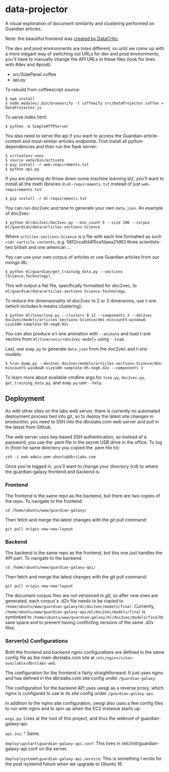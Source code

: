 data-projector
==============
A visual exploration of document similarity and clustering performed on Guardian articles.

Note: the beautiful frontend was [created by DataCritic](ec2-54-88-15-234.compute-1.amazonaws.com).

The dev and prod environments are totes different, so until we come up with a more elegant way of switching out URLs for dev and prod environments, you'll have to manually change the API URLs in these files (look for lines with #dev and #prod):

* src/SidePanel.coffee
* api.py

To rebuild from coffeescript source:

    $ npm install
    $ node_modules/.bin/browserify -t coffeeify src/DataProjector.coffee > DataProjector.js

To serve index.html:

    $ python -m SimpleHTTPServer

You also need to serve the api if you want to access the Guardian-article-content and most-similar-articles endpoints. 
First install all python dependencies and then run the flask server:

    $ virtualenv venv
    $ source venv/bin/activate
    $ pip install -r web-requirements.txt
    $ python api.py

If you are planning do throw down some machine learning biz, you'll want to install all the math libraries in `ml-requirements.txt` instead of just `web-requirements.txt`:

    $ pip install -r ml-requirements.txt

You can run doc2vec and tsne to generate your own `data.json`. An example of doc2vec:

    $ python ml/doc2vec/doc2vec.py --min_count 5 --size 100 --corpus ml/guardian/data/articles-sections-Science

Where `articles-sections-Science` is a file with each line formatted as such `<id> <article content>`, e.g. 56f2cca6d4f5ca1daea21d63 three scientists-two british and one american ...

You can use your own corpus of articles or use Guardian articles from our mongo db:

    $ python ml/guardian/get_training_data.py --sections [Science,Technology]

This will output a flat file, specifically formatted for doc2vec, to `ml/guardian/data/articles-sections-Science-Technology`.

To reduce the dimensionality of doc2vec to 2 or 3 dimensions, use t-sne (which includes k-means clustering):

    $ python ml/tsne/tsne.py --clusters 8 12 --components 3 --doc2vec doc2vec/models/articles-sections-Science/dm1-mincount5-window8-size100-sample1e-05-neg0.d2v

You can also produce a t-sne animation with `--animate` and load t-sne vectors from `ml/tsne/vecs/<doc2vec-model>` using `--load`.

Last, use `dump.py` to generate `data.json` from the doc2vec and t-sne models:

    $ %run dump.py --doc2vec doc2vec/models/articles-sections-Science/dm1-mincount5-window8-size100-sample1e-05-neg0.d2v --components 3

To learn more about available cmdline args for `tsne.py`, `doc2vec.py`, `get_training_data.py`, and `dump.py` use `--help`.

## Deployment

As with other sites on the labs web server, there is currently no automated deployment process tied into git, so to deploy the latest site changes in production, you need to SSH into the dbrslabs.com web server and pull in the latest from Github.

The web server uses key-based SSH authentication, so instead of a password, you use the .pem file in the secret USB drive in the office. To log in (from he same directory you copied the .pem file to):

    ssh -i web-admin.pem ubuntu@dbrslabs.com

Once you're logged in, you'll want to change your directory (cd) to where the guardian-galaxy frontend and backend is:

### Frontend

The frontend is the same repo as the backend, but there are two copies of the repo. To navigate to the frontend:

    cd /home/ubuntu/www/guardian-galaxy/

Then fetch and merge the latest changes with the git pull command:

    git pull origin new-new-layout

### Backend

The backend is the same repo as the frontend, but this one just handles the API part. To navigate to the backend:

    cd /home/ubuntu/www/guardian-galaxy-api/

Then fetch and merge the latest changes with the git pull command:

    git pull origin new-new-layout

The document corpus files are _not_ versioned in git, so after new ones are generated, each corpus's .d2v file needs to be copied to `/home/ubuntu/www/guardian-galaxy/ml/doc2vec/models/final`. Currently, `/home/ubuntu/www/guardian-galaxy-api/ml/doc2vec/models/final` is symlinked to `/home/ubuntu/www/guardian-galaxy/ml/doc2vec/models/final`to save space and to prevent having conflicting versions of the same .d2v files.

### Server(s) Configurations

Both the frontend and backend nginx configurations are defined in the same config file as the main dbrslabs.com site at `/etc/nginx/sites-available/dbrslabs-web`.

The configuration for the frontend is fairly straightforward. It just uses nginx and has defined in the dbrslabs.com site config under `/guardian-galaxy`.

The configuration for the backend API uses uwsgi as a reverse proxy, which nginx is configured to use in its site config under `/guardian-galaxy-api`. 

In addition to the nginx site configuration, uwsgi also uses a few config files to run with nginx and to spin up when the EC2 instance starts up:

`wsgi.py`: Lives at the root of this project, and thus the webroot of guardian-galaxy-api.

`api.ini`: ^ Same.

`deploy\upstart\guardian-galaxy-api.conf`: This lives in /etc/init/guardian-galaxy-api.conf on the server.

`deploy\systemd\guardian-galaxy-api.service`: This is something I wrote for the post-systemd future when we upgrade to Ubuntu 16.
